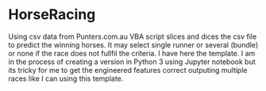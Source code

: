 # HorseRacing
Using csv data from Punters.com.au VBA script slices and dices the csv file to predict the winning horses. It may select  single runner or several (bundle) or none if the race does not fullfil the criteria. I have here the template. I am in the process of creating a version in Python 3  using Jupyter notebook but its tricky for me to get the engineered 
features correct outputing multiple races like I can using this template.
